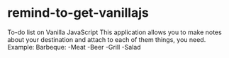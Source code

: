 # remind-to-get-vanillajs
To-do list on Vanilla JavaScript
This application allows you to make notes about your destination
and attach to each of them things, you need.
Example:
Barbeque:
-Meat
-Beer
-Grill
-Salad
